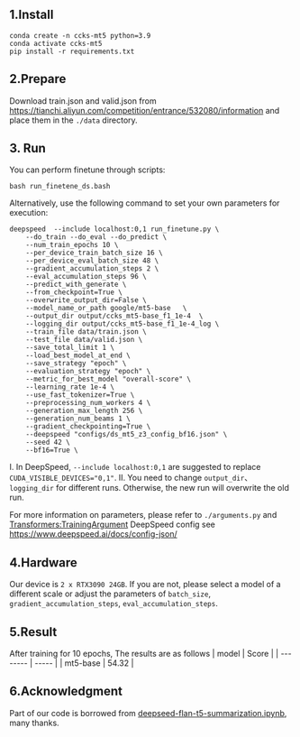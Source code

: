 ## 1.Install

```
conda create -n ccks-mt5 python=3.9 
conda activate ccks-mt5
pip install -r requirements.txt
```

## 2.Prepare
Download train.json and valid.json from https://tianchi.aliyun.com/competition/entrance/532080/information and place them in the `./data` directory.


## 3. Run

You can perform finetune through scripts:

```
bash run_finetene_ds.bash
```

Alternatively, use the following command to set your own parameters for execution:

```
deepspeed  --include localhost:0,1 run_finetune.py \
    --do_train --do_eval --do_predict \
    --num_train_epochs 10 \
    --per_device_train_batch_size 16 \
    --per_device_eval_batch_size 48 \
    --gradient_accumulation_steps 2 \
    --eval_accumulation_steps 96 \
    --predict_with_generate \
    --from_checkpoint=True \
    --overwrite_output_dir=False \
    --model_name_or_path google/mt5-base   \
    --output_dir output/ccks_mt5-base_f1_1e-4  \
    --logging_dir output/ccks_mt5-base_f1_1e-4_log \
    --train_file data/train.json \
    --test_file data/valid.json \
    --save_total_limit 1 \
    --load_best_model_at_end \
    --save_strategy "epoch" \
    --evaluation_strategy "epoch" \
    --metric_for_best_model "overall-score" \
    --learning_rate 1e-4 \
    --use_fast_tokenizer=True \
    --preprocessing_num_workers 4 \
    --generation_max_length 256 \
    --generation_num_beams 1 \
    --gradient_checkpointing=True \
    --deepspeed "configs/ds_mt5_z3_config_bf16.json" \
    --seed 42 \
    --bf16=True \
```


I. In DeepSpeed, `--include localhost:0,1` are suggested to replace `CUDA_VISIBLE_DEVICES="0,1"`.
II. You need to change `output_dir`、`logging_dir` for different runs. Otherwise, the new run will overwrite the old run.

For more information on parameters, please refer to `./arguments.py` and [Transformers:TrainingArgument](https://huggingface.co/docs/transformers/v4.21.0/en/main_classes/trainer#transformers.TrainingArguments)
DeepSpeed config see https://www.deepspeed.ai/docs/config-json/


## 4.Hardware
Our device is `2 x RTX3090 24GB`. If you are not, please select a model of a different scale or adjust the parameters of `batch_size`, `gradient_accumulation_steps`, `eval_accumulation_steps`.


## 5.Result
After training for 10 epochs, The results are as follows
| model    | Score |
| -------- | ----- |
| mt5-base | 54.32 |


## 6.Acknowledgment

Part of our code is borrowed from [deepseed-flan-t5-summarization.ipynb](https://github.com/philschmid/deep-learning-pytorch-huggingface/blob/main/training/deepseed-flan-t5-summarization.ipynb), many thanks.